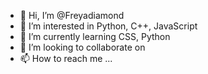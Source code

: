 - 👋 Hi, I’m @Freyadiamond
- 👀 I’m interested in Python, C++, JavaScript
- 🌱 I’m currently learning CSS, Python
- 💞️ I’m looking to collaborate on 
- 📫 How to reach me ...


<!---
Freyadiamond/Freyadiamond is a ✨ special ✨ repository because its `README.md` (this file) appears on your GitHub profile.
You can click the Preview link to take a look at your changes.
--->
